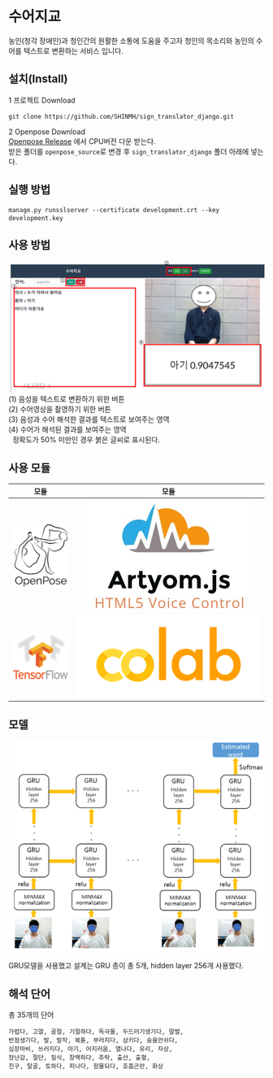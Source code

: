 # 수어지교   
농인(청각 장애인)과 청인간의 원활한 소통에 도움을 주고자 청인의 목소리와 농인의 수어를 텍스트로 변환하는 서비스 입니다.

## 설치(Install)
1 프로젝트 Download
```git
git clone https://github.com/SHINMH/sign_translator_django.git
```
2 Openpose Download    
[Openpose Release](https://github.com/CMU-Perceptual-Computing-Lab/openpose/releases) 에서 CPU버전 다운 받는다.   
받은 폴더를 `openpose_source`로 변경 후 `sign_translator_django` 폴더 아래에 넣는다.


## 실행 방법
```
manage.py runsslserver --certificate development.crt --key development.key
```

## 사용 방법
 ![사용설명](./testapp/static/assets/img/START/descripte.PNG)   
(1) 음성을 텍스트로 변환하기 위한 버튼   
(2) 수어영상을 촬영하기 위한 버튼   
(3) 음성과 수어 해석한 결과를 텍스트로 보여주는 영역   
(4) 수어가 해석된 결과를 보여주는 영역   
&nbsp; 정확도가 50% 미만인 경우 붉은 글씨로 표시된다.

## 사용 모듈
|모듈|모듈|
|:---:|:---:|
|![사진](./testapp/static/assets/img/START/openpose.jpg)|![사진](./testapp/static/assets/img/START/artyom.jpg)|
|![사진](./testapp/static/assets/img/START/tensorflow.png)|![사진](./testapp/static/assets/img/START/colab_logo.png)|

## 모델
![사진](./testapp/static/assets/img/START/model.PNG)   
   
GRU모델을 사용했고 설계는 GRU 층이 총 5개, hidden layer 256개 사용했다.

## 해석 단어
총 35개의 단어
```
가렵다, 고열, 골절, 기절하다, 독극물, 두드러기생기다, 말벌, 
반점생기다, 발, 발작, 복톧, 부러지다, 삼키다, 숨을안쉬다,
심장마비, 쓰러지다, 아기, 어지러움, 열나다, 유리, 자상, 
장난감, 절단, 질식, 창백하다, 추락, 출산, 출혈, 
친구, 탈골, 토하다, 피나다, 함몰되다, 호흡곤란, 화상
```